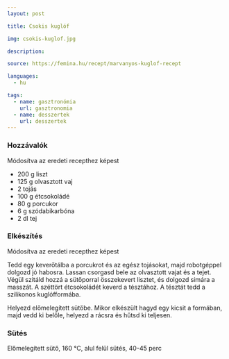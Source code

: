 ```yaml
---
layout: post

title: Csokis kuglóf

img: csokis-kuglof.jpg

description:

source: https://femina.hu/recept/marvanyos-kuglof-recept

languages:
  - hu

tags:
  - name: gasztronómia
    url: gasztronomia
  - name: desszertek
    url: desszertek
---
```


### Hozzávalók
Módosítva az eredeti recepthez képest

 - 200 g liszt
 - 125 g olvasztott vaj
 - 2 tojás
 - 100 g étcsokoládé
 - 80 g porcukor
 - 6 g szódabikarbóna
 - 2 dl tej


### Elkészítés
Módosítva az eredeti recepthez képest

Tedd egy keverőtálba a porcukrot és az egész tojásokat, majd robotgéppel dolgozd
 jó habosra. Lassan csorgasd bele az olvasztott vajat és a tejet. Végül szitáld 
 hozzá a sütőporral összekevert lisztet, és dolgozd simára a masszát. A széttört 
 étcsokoládét keverd a tésztához. A tésztát tedd a szilikonos kuglófformába.

Helyezd előmelegített sütőbe. Mikor elkészült hagyd egy kicsit a formában, majd
 vedd ki belőle, helyezd a rácsra és hűtsd ki teljesen.


### Sütés
Előmelegített sütő, 160 °C, alul felül sütés, 40-45 perc

